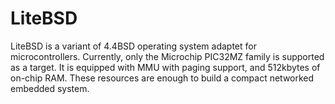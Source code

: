 LiteBSD
======

LiteBSD is a variant of 4.4BSD operating system adaptet for microcontrollers.
Currently, only the Microchip PIC32MZ family is supported as a target.
It is equipped with MMU with paging support, and 512kbytes of on-chip RAM.
These resources are enough to build a compact networked embedded system.
